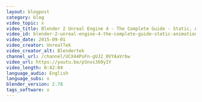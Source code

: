 ```yaml
---
layout: blogpost
category: blog
video_topic: x
video_title: Blender 2 Unreal Engine 4 - The Complete Guide - Static, Animations, Skeletal Rigged, & Much More
video_id: blender-2-unreal-engine-4-the-complete-guide-static-animations-skeletal-rigged-and-much-more
video_date: 2015-09-01
video_creator: UnrealTek
video_creator_alt: Blendertek
channel_url: /channel/UCX44PoFn-gUJ2_8VYAaVrbw
video_url: https://youtu.be/pSnvs369yIY
video_length: 0:42:04
language_audio: English
language_subs: x
blender_version: 2.78
tags_software: x
---
```

